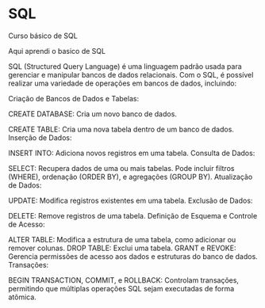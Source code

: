 # SQL
Curso básico de SQL

Aqui aprendi o basico de SQL

SQL (Structured Query Language) é uma linguagem padrão usada para gerenciar e manipular bancos de dados relacionais. Com o SQL, é possível realizar uma variedade de operações em bancos de dados, incluindo:

Criação de Bancos de Dados e Tabelas:

CREATE DATABASE: Cria um novo banco de dados.

CREATE TABLE: Cria uma nova tabela dentro de um banco de dados.
Inserção de Dados:

INSERT INTO: Adiciona novos registros em uma tabela.
Consulta de Dados:

SELECT: Recupera dados de uma ou mais tabelas. Pode incluir filtros (WHERE), ordenação (ORDER BY), e agregações (GROUP BY).
Atualização de Dados:

UPDATE: Modifica registros existentes em uma tabela.
Exclusão de Dados:

DELETE: Remove registros de uma tabela.
Definição de Esquema e Controle de Acesso:

ALTER TABLE: Modifica a estrutura de uma tabela, como adicionar ou remover colunas.
DROP TABLE: Exclui uma tabela.
GRANT e REVOKE: Gerencia permissões de acesso aos dados e estruturas do banco de dados.
Transações:

BEGIN TRANSACTION, COMMIT, e ROLLBACK: Controlam transações, permitindo que múltiplas operações SQL sejam executadas de forma atômica.
